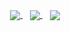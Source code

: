 <p align="center">
   <a href="https://github.com/benelan">
    <img align="center" src="https://github-readme-stats.vercel.app/api?username=benelan&theme=transparent&count_private=true&show_icons=true&hide_rank=true&hide_border=true&disable_animations=true" />
  </a>
  &nbsp;&nbsp;
  <a href="https://github.com/benelan">
    <img align="center" src="https://github-readme-stats.vercel.app/api/top-langs/?username=benelan&langs_count=8&layout=compact&theme=transparent&hide_border=true&disable_animations=true" />
  </a>
    &nbsp;&nbsp;
    <a href="https://github.com/benelan">
    <img align="center" src="https://streak-stats.demolab.com?user=benelan&hide_border=true&background=DD272700&currStreakNum=0087F2&sideNums=0087F2&dates=3593E8&fire=DD2727&stroke=3593E8&currStreakLabel=DD2727&sideLabels=3593E8" />
  </a>
</p>
